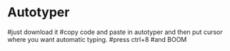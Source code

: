 # Autotyper
#just download it 
#copy code and paste in autotyper and then put cursor where you want automatic typing.
#press ctrl+8
#and BOOM
